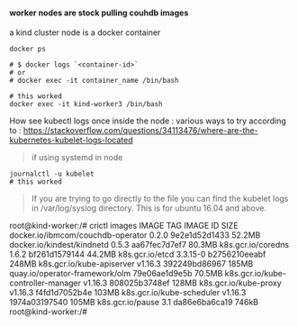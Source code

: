 
#### worker nodes are stock pulling couhdb images

a kind cluster node is a docker container

    docker ps

    # $ docker logs `<container-id>`
    # or
    # docker exec -it container_name /bin/bash
    
    # this worked
    docker exec -it kind-worker3 /bin/bash

How see kubectl logs once inside the node :
various ways to try according to : https://stackoverflow.com/questions/34113476/where-are-the-kubernetes-kubelet-logs-located

> if using systemd in node

    journalctl -u kubelet
    # this worked
    
> If you are trying to go directly to the file you can find the kubelet logs in /var/log/syslog directory. This is for ubuntu 16.04 and above.

    
root@kind-worker:/# crictl images
IMAGE                                TAG                 IMAGE ID            SIZE
docker.io/ibmcom/couchdb-operator    0.2.0               9e2e1d52d1433       52.2MB
docker.io/kindest/kindnetd           0.5.3               aa67fec7d7ef7       80.3MB
k8s.gcr.io/coredns                   1.6.2               bf261d1579144       44.2MB
k8s.gcr.io/etcd                      3.3.15-0            b2756210eeabf       248MB
k8s.gcr.io/kube-apiserver            v1.16.3             392249bd86967       185MB
quay.io/operator-framework/olm       <none>              79e06ae1d9e5b       70.5MB
k8s.gcr.io/kube-controller-manager   v1.16.3             808025b3748ef       128MB
k8s.gcr.io/kube-proxy                v1.16.3             f4fd1d7052b4e       103MB
k8s.gcr.io/kube-scheduler            v1.16.3             1974a03197540       105MB
k8s.gcr.io/pause                     3.1                 da86e6ba6ca19       746kB
root@kind-worker:/# 


